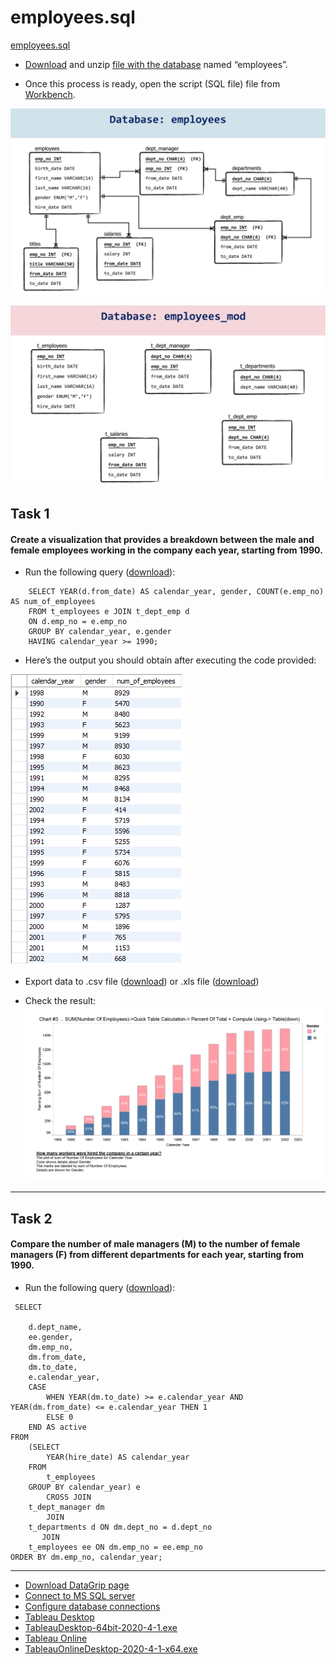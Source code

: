 # employees.sql

[employees.sql](https://github.com/tom2kota/employees.sql/blob/main/employees_db.pdf)

- [Download](https://github.com/tom2kota/employees.sql/blob/main/employees.zip) and
  unzip [file with the database](https://github.com/tom2kota/employees.sql/blob/main/employees.zip) named “employees”.

- Once this process is ready, open the script (SQL file) file
  from [Workbench](https://dev.mysql.com/downloads/workbench/).

![img](employees_db.png)

![img](employees_mod_db.png)

## Task 1

#### Create a visualization that provides a breakdown between the male and female employees working in the company each year, starting from 1990.

- Run the following query ([download](task_one/task_one.sql)):

```
    SELECT YEAR(d.from_date) AS calendar_year, gender, COUNT(e.emp_no) AS num_of_employees
    FROM t_employees e JOIN t_dept_emp d
    ON d.emp_no = e.emp_no
    GROUP BY calendar_year, e.gender
    HAVING calendar_year >= 1990;
```

- Here’s the output you should obtain after executing the code provided:

![img](content-of-the-employees_mod-database.png)

- Export data to .csv file ([download](task_one/GenderByYears_task_one.csv))
  or .xls file ([download](task_one/task_one.xls))

- Check the result:
  ![img](task_one/GenderByYears_task_one.png)

--------

## Task 2

#### Compare the number of male managers (M) to the number of female managers (F) from different departments for each year, starting from 1990.

- Run the following query ([download](task_two/task_two.sql)):

``` 
 SELECT 

    d.dept_name,
    ee.gender,
    dm.emp_no,
    dm.from_date,
    dm.to_date,
    e.calendar_year,
    CASE
        WHEN YEAR(dm.to_date) >= e.calendar_year AND YEAR(dm.from_date) <= e.calendar_year THEN 1
        ELSE 0
    END AS active
FROM
    (SELECT 
        YEAR(hire_date) AS calendar_year
    FROM
        t_employees
    GROUP BY calendar_year) e
        CROSS JOIN
    t_dept_manager dm
        JOIN
    t_departments d ON dm.dept_no = d.dept_no
       JOIN 
    t_employees ee ON dm.emp_no = ee.emp_no
ORDER BY dm.emp_no, calendar_year;
```


--------

- [Download DataGrip page](https://www.jetbrains.com/datagrip/download)
- [Connect to MS SQL server](https://www.jetbrains.com/help/datagrip/db-tutorial-connecting-to-ms-sql-server.html)
- [Configure database connections](https://www.jetbrains.com/help/phpstorm/2020.3/configuring-database-connections.html)
- [Tableau Desktop](https://www.tableau.com/products/desktop/download)
- [TableauDesktop-64bit-2020-4-1.exe](https://downloads.tableau.com/tssoftware/TableauDesktop-64bit-2020-4-1.exe)
- [Tableau Online](https://www.tableau.com/products/cloud-bi)
- [TableauOnlineDesktop-2020-4-1-x64.exe](https://downloads.tableau.com/tssoftware/TableauOnlineDesktop-2020-4-1-x64.exe)
